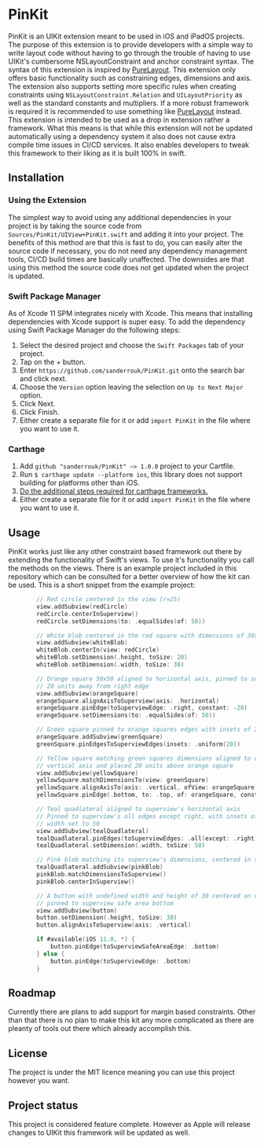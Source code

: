 # PinKit
PinKit is an UIKit extension meant to be used in iOS and iPadOS projects. The purpose of this extension is to provide developers with a simple way to write layout code without having to  go through the trouble of having to use UIKit's cumbersome NSLayoutConstraint and anchor constraint syntax. The syntax of this extension is inspired by [PureLayout](https://github.com/PureLayout/PureLayout). This extension only offers basic functionality such as constraining edges, dimensions and axis. The extension also supports setting more specific rules when creating constraints using `NSLayoutConstraint.Relation` and `UILayoutPriority` as well as the standard constants and multipliers. If a more robust framework is required it is recommended to use something like [PureLayout](https://github.com/PureLayout/PureLayout) instead. This extension is intended to be used as a drop in extension rather a framework. What this means is that while this extension will not be updated automatically using a dependency system it also does not cause extra compile time issues in CI/CD services. It also enables developers to tweak this framework to their liking as it is built 100% in swift.

## Installation

### Using the Extension
The simplest way to avoid using any additional dependencies in your project is by taking the source code from `Sources/PinKit/UIView+PinKit.swift` and adding it into your project. The benefits of this method are that this is fast to do, you can easily alter the source code if necessary, you do not need any dependency management tools, CI/CD build times are basically unaffected. The downsides are that using this method the source code does not get updated when the project is updated.

### Swift Package Manager
As of Xcode 11 SPM integrates nicely with Xcode. This means that installing dependencies with Xcode support is super easy. To add the dependency using Swift Package Manager do the following steps:

1. Select the desired project and choose the `Swift Packages` tab of your project.
2. Tap on the + button.
3. Enter `https://github.com/sanderrouk/PinKit.git` onto the search bar and click next.
4. Choose the `Version` option leaving the selection on `Up to Next Major` option.
5. Click Next.
6. Click Finish.
7. Either create a separate file for it or add `import PinKit` in the file where you want to use it.

### Carthage
1. Add `github "sanderrouk/PinKit" ~> 1.0.0` project to your Cartfile.
2. Run `$ carthage update --platform ios`, this library does not support building for platforms other than iOS.
3. [Do the additional steps required for carthage frameworks.](https://github.com/Carthage/Carthage#adding-frameworks-to-an-application)
4. Either create a separate file for it or add `import PinKit` in the file where you want to use it.

## Usage
PinKit works just like any other constraint based framework out there by extending the functionality of Swift's views. To use it's functionality you call the methods on the views. There is an example project included in this repository which can be consulted for a better overview of how the kit can be used. This is a short snippet from the example project:

```swift
        // Red circle centered in the view (r=25)
        view.addSubview(redCircle)
        redCircle.centerInSuperview()
        redCircle.setDimensions(to: .equalSides(of: 50))

        // White blob centered in the red square with dimensions of 30x20
        view.addSubview(whiteBlob)
        whiteBlob.centerIn(view: redCircle)
        whiteBlob.setDimension(.height, toSize: 20)
        whiteBlob.setDimension(.width, toSize: 30)

        // Orange square 50x50 aligned to horizontal axis, pinned to superview right
        // 20 units away from right edge
        view.addSubview(orangeSquare)
        orangeSquare.alignAxisToSuperview(axis: .horizontal)
        orangeSquare.pinEdge(toSuperviewEdge: .right, constant: -20)
        orangeSquare.setDimensions(to: .equalSides(of: 50))

        // Green square pinned to orange squares edges with insets of 20
        orangeSquare.addSubview(greenSquare)
        greenSquare.pinEdgesToSuperviewEdges(insets: .uniform(20))

        // Yellow square matching green squares dimensions aligned to orange square's
        // vertical axis and placed 20 units above orange square
        view.addSubview(yellowSquare)
        yellowSquare.matchDimensionsTo(view: greenSquare)
        yellowSquare.alignAxisTo(axis: .vertical, ofView: orangeSquare)
        yellowSquare.pinEdge(.bottom, to: .top, of: orangeSquare, constant: -20)

        // Teal quadlateral aligned to superview's horizontal axis
        // Pinned to superview's all edges except right, with insets of 20
        // width set to 50
        view.addSubview(tealQuadlateral)
        tealQuadlateral.pinEdges(toSuperviewEdges: .all(except: .right), insets: .uniform(20))
        tealQuadlateral.setDimension(.width, toSize: 50)

        // Pink blob matching its superview's dimensions, centered in superview
        tealQuadlateral.addSubview(pinkBlob)
        pinkBlob.matchDimensionsToSuperview()
        pinkBlob.centerInSuperview()

        // A button with undefined width and height of 30 centered on vertical axis,
        // pinned to superview safe area bottom
        view.addSubview(button)
        button.setDimension(.height, toSize: 30)
        button.alignAxisToSuperview(axis: .vertical)

        if #available(iOS 11.0, *) {
            button.pinEdge(toSuperviewSafeAreaEdge: .bottom)
        } else {
            button.pinEdge(toSuperviewEdge: .bottom)
        }
```

## Roadmap
Currently there are plans to add support for margin based constraints. Other than that there is no plan to make this kit any more complicated as there are pleanty of tools out there which already accomplish this.

## License
The project is under the MIT licence meaning you can use this project however you want.

## Project status
This project is considered feature complete. However as Apple will release changes to UIKit this framework will be updated as well.
